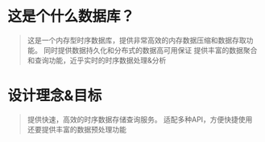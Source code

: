 
# 这是个什么数据库？
> 这是一个内存型时序数据库，提供非常高效的内存数据压缩和数据存取功能。
> 同时提供数据持久化和分布式的数据高可用保证
> 提供丰富的数据聚合和查询功能，近乎实时的时序数据处理&分析

# 设计理念&目标
> 提供快速，高效的时序数据存储查询服务。
> 适配多种API，方便快捷使用
> 还要提供丰富的数据预处理功能 